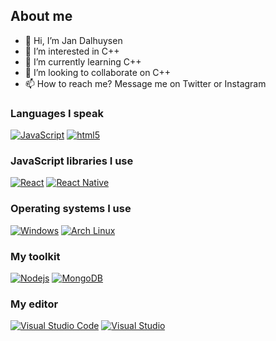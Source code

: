 ## About me

- 👋 Hi, I’m Jan Dalhuysen
- 👀 I’m interested in C++
- 🌱 I’m currently learning C++
- 💞️ I’m looking to collaborate on C++
- 📫 How to reach me? Message me on Twitter or Instagram

### Languages I speak
[<img alt="JavaScript" src="https://img.shields.io/badge/-JavaScript-F7DF1E?style=flat-square&logo=javascript&logoColor=white" />](https://www.google.com/search?q=JavaScript)
[<img alt="html5" src="https://img.shields.io/badge/-HTML5-E34F26?style=flat-square&logo=html5&logoColor=white" />](https://www.google.com/search?q=html)

### JavaScript libraries I use
[<img alt="React" src="https://img.shields.io/badge/React-20232A?style=flat-square&logo=react&logoColor=61DAFB" />](https://reactjs.org)
[<img alt="React Native" src="https://img.shields.io/badge/React_Native-20232A?style=flat-square&logo=react&logoColor=61DAFB" />](https://reactnative.dev)

### Operating systems I use
[<img alt="Windows" src="https://img.shields.io/badge/Windows-0078D6?style=flat-square&logo=windows&logoColor=white" />](https://windows.com)
[<img alt="Arch Linux" src="https://img.shields.io/badge/-Arch%20Linux-1793D1?style=flat-square&logo=arch%20linux&logoColor=white" />](https://www.archlinux.org)

### My toolkit
[<img alt="Nodejs" src="https://img.shields.io/badge/-Nodejs-43853d?style=flat-square&logo=Node.js&logoColor=white" />](https://nodejs.dev)
[<img alt="MongoDB" src="https://img.shields.io/badge/-MongoDB-13aa52?style=flat-square&logo=mongodb&logoColor=white" />](https://www.mongodb.com)

### My editor
[<img alt="Visual Studio Code" src="https://img.shields.io/badge/-VS%20Code-007ACC?style=flat-square&logo=visual%20studio%20code&logoColor=white" />](https://code.visualstudio.com)
[<img alt="Visual Studio" src="https://img.shields.io/badge/Visual_Studio-5C2D91?style=flat-square&logo=visual%20studio&logoColor=white" />](https://visualstudio.com)

<!---
[![Jan's Github stats](https://github-readme-stats.vercel.app/api?username=jandalhuysen&count_private=true&show_icons=true&theme=blue-green)](https://github.com/JanDalhuysen)
<br>
[![Top Languages](https://github-readme-stats.vercel.app/api/top-langs/?username=jandalhuysen&layout=compact&langs_count=8&theme=blue-green)](https://github.com/JanDalhuysen)
--->

<!---
jandalhuysen/jandalhuysen is a ✨ special ✨ repository because its `README.md` (this file) appears on your GitHub profile.
You can click the Preview link to take a look at your changes.
--->
